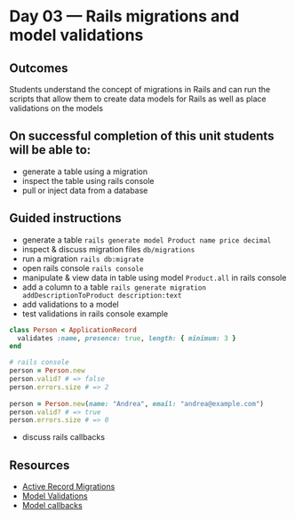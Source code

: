 # Day 03 — Rails migrations and model validations
## Outcomes
Students understand the concept of migrations in Rails and can run the scripts that allow them to create data models for Rails as well as place validations on the models

## On successful completion of this unit students will be able to:
- generate a table using a migration
- inspect the table using rails console
- pull or inject data from a database

## Guided instructions
- generate a table ```rails generate model Product name price decimal```
- inspect & discuss migration files ```db/migrations```
- run a migration ```rails db:migrate```
- open rails console ```rails console```
- manipulate & view data in table using model ```Product.all``` in rails console
- add a column to a table ```rails generate migration addDescriptionToProduct description:text```
- add validations to a model
- test validations in rails console
example
```ruby
class Person < ApplicationRecord
  validates :name, presence: true, length: { minimum: 3 }
end

# rails console
person = Person.new
person.valid? # => false
person.errors.size # => 2
 
person = Person.new(name: "Andrea", email: "andrea@example.com")
person.valid? # => true
person.errors.size # => 0
```
- discuss rails callbacks

## Resources
- [Active Record Migrations](http://guides.rubyonrails.org/active_record_migrations.html)
- [Model Validations](http://guides.rubyonrails.org/active_record_validations.html)
- [Model callbacks](http://guides.rubyonrails.org/active_record_callbacks.html)